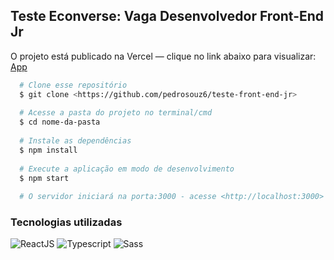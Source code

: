 ## Teste Econverse: Vaga Desenvolvedor Front-End Jr

O projeto está publicado na Vercel — clique no link abaixo para visualizar:
<a href='https://rebecacaroba-teste-front-end.vercel.app/'> App </a>

```bash
  # Clone esse repositório
  $ git clone <https://github.com/pedrosouz6/teste-front-end-jr>
  
  # Acesse a pasta do projeto no terminal/cmd
  $ cd nome-da-pasta
  
  # Instale as dependências
  $ npm install
  
  # Execute a aplicação em modo de desenvolvimento
  $ npm start
  
  # O servidor iniciará na porta:3000 - acesse <http://localhost:3000>
```

### Tecnologias utilizadas

<div>

<img src="https://img.shields.io/badge/React-20232A?style=for-the-badge&logo=react&logoColor=61DAFB" alt="ReactJS" />
<img src="https://img.shields.io/badge/TypeScript-007ACC?style=for-the-badge&logo=typescript&logoColor=white" alt="Typescript" />
<img src="https://img.shields.io/badge/Sass-CC6699?style=for-the-badge&logo=sass&logoColor=white" alt="Sass" />

</div>
